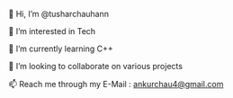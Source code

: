 👋 Hi, I’m @tusharchauhann 

👀 I’m interested in Tech 

🌱 I’m currently learning C++ 

💞️ I’m looking to collaborate on various projects 

📫 Reach me through my E-Mail : ankurchau4@gmail.com
